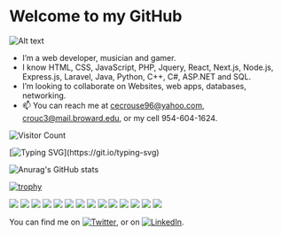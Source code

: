 # Welcome to my GitHub
![Alt text](https://github.com/curtcurt69/curtcurt69/blob/main/header.png)
- I’m a web developer, musician and gamer.
- I know  HTML, CSS, JavaScript, PHP, Jquery, React, Next.js, Node.js, Express.js, Laravel, Java, Python, C++, C#, ASP.NET and SQL.
- I’m looking to collaborate on Websites, web apps, databases, networking.
- 📫 You can reach me at cecrouse96@yahoo.com, crouc3@mail.broward.edu, or my cell 954-604-1624.

<!---
curtcurt69/curtcurt69 is a ✨ special ✨ repository because its `README.md` (this file) appears on your GitHub profile.
You can click the Preview link to take a look at your changes.
--->
![Visitor Count](https://profile-counter.glitch.me/curtcurt69/count.svg)

[![Typing SVG](https://readme-typing-svg.herokuapp.com?color=%23C21717&lines=Coding+is+love%2C+coding+is+life.)](https://git.io/typing-svg)

![Anurag's GitHub stats](https://github-readme-stats.vercel.app/api?username=curtcurt69&show_icons=true&theme=radical)

[![trophy](https://github-profile-trophy.vercel.app/?username=curtcurt69&theme=onedark)](https://github.com/ryo-ma/github-profile-trophy)

![](https://img.shields.io/badge/OS-Windows-informational?style=flat&logo=<LOGO_NAME>&logoColor=white&color=blue) ![](https://img.shields.io/badge/Editor-PHPStorm-informational?style=flat&logo=<LOGO_NAME>&logoColor=white&color=purple) ![](https://img.shields.io/badge/Code-HTML-informational?style=flat&logo=<LOGO_NAME>&logoColor=white&color=red) ![](https://img.shields.io/badge/Code-CSS-informational?style=flat&logo=<LOGO_NAME>&logoColor=white&color=blue) ![](https://img.shields.io/badge/Code-JavaScript-informational?style=flat&logo=<LOGO_NAME>&logoColor=white&color=yellow) ![](https://img.shields.io/badge/Code-PHP-informational?style=flat&logo=<LOGO_NAME>&logoColor=white&color=blueviolet) ![](https://img.shields.io/badge/Code-SQL-informational?style=flat&logo=<LOGO_NAME>&logoColor=white&color=orange) ![](https://img.shields.io/badge/Code-Python-informational?style=flat&logo=<LOGO_NAME>&logoColor=white&color=green) ![](https://img.shields.io/badge/Code-C++-informational?style=flat&logo=<LOGO_NAME>&logoColor=white&color=lightblue) ![](https://img.shields.io/badge/Code-CSharp-informational?style=flat&logo=<LOGO_NAME>&logoColor=white&color=blue) ![](https://img.shields.io/badge/Code-Java-informational?style=flat&logo=<LOGO_NAME>&logoColor=white&color=orange) ![](https://img.shields.io/badge/Code-React-informational?style=flat&logo=<LOGO_NAME>&logoColor=white&color=blue) ![](https://img.shields.io/badge/Code-Laravel-informational?style=flat&logo=<LOGO_NAME>&logoColor=white&color=purple) ![](https://img.shields.io/badge/Tools-Docker-informational?style=flat&logo=<LOGO_NAME>&logoColor=white&color=2bbc8a) 

You can find me on [![Twitter][1.2]][1], or on [![LinkedIn][2.2]][2].

[1.2]: http://i.imgur.com/wWzX9uB.png 
[2.2]: https://i.stack.imgur.com/gVE0j.png

[1]: https://twitter.com/youngwheelz
[2]: https://www.linkedin.com/in/curtis-crouse-a09353143/
